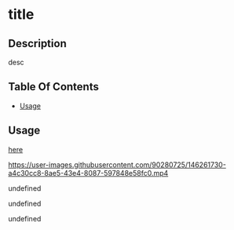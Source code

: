 # title



## Description
  
  desc



## Table Of Contents

* [Usage](#usage)






## Usage
[here](./assets/images/testing-2021-12-15_15.12.29.webm)



https://user-images.githubusercontent.com/90280725/146261730-a4c30cc8-8ae5-43e4-8087-597848e58fc0.mp4







undefined

undefined

undefined

